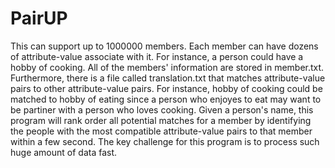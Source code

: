 # PairUP

This can support up to 1000000 members. Each member can have dozens of attribute-value associate with it. For instance, a person could have a hobby of cooking. All of the members' information are stored in member.txt. Furthermore, there is a file called translation.txt that matches attribute-value pairs to other attribute-value pairs. For instance, hobby of cooking could be matched to hobby of eating since a person who enjoyes to eat may want to be partiner with a person who loves cooking. Given a person's name, this program will rank order all potential matches for a member by identifying the people with the most compatible attribute-value pairs to that member within a few second. The key challenge for this program is to process such huge amount of data fast.
